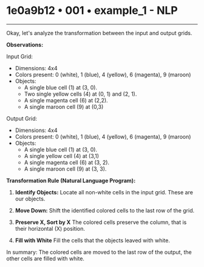 # 1e0a9b12 • 001 • example_1 - NLP

---
Okay, let's analyze the transformation between the input and output grids.

**Observations:**

Input Grid:

-   Dimensions: 4x4
-   Colors present: 0 (white), 1 (blue), 4 (yellow), 6 (magenta), 9 (maroon)
-   Objects:
    -   A single blue cell (1) at (3, 0).
    -   Two single yellow cells (4) at (0, 1) and (2, 1).
    -   A single magenta cell (6) at (2,2).
    -    A single maroon cell (9) at (0,3)

Output Grid:

-   Dimensions: 4x4
-   Colors present: 0 (white), 1 (blue), 4 (yellow), 6 (magenta), 9 (maroon)
-   Objects:
    -   A single blue cell (1) at (3, 0).
    -    A single yellow cell (4) at (3,1)
    -   A single magenta cell (6) at (3, 2).
    -   A single maroon cell (9) at (3, 3).

**Transformation Rule (Natural Language Program):**

1.  **Identify Objects:** Locate all non-white cells in the input grid. These are our objects.

2.  **Move Down:** Shift the identified colored cells to the last row of the grid.

3. **Preserve X, Sort by X** The colored cells preserve the column, that is their horizontal (X) position.

4. **Fill with White** Fill the cells that the objects leaved with white.

In summary: The colored cells are moved to the last row of the output, the other cells are filled with white.


